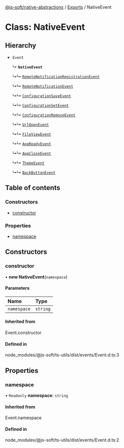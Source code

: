 [@js-soft/native-abstractions](../README.md) / [Exports](../modules.md) / NativeEvent

# Class: NativeEvent

## Hierarchy

-   `Event`

    ↳ **`NativeEvent`**

    ↳↳ [`RemoteNotificationRegistrationEvent`](RemoteNotificationRegistrationEvent.md)

    ↳↳ [`RemoteNotificationEvent`](RemoteNotificationEvent.md)

    ↳↳ [`ConfigurationSaveEvent`](ConfigurationSaveEvent.md)

    ↳↳ [`ConfigurationSetEvent`](ConfigurationSetEvent.md)

    ↳↳ [`ConfigurationRemoveEvent`](ConfigurationRemoveEvent.md)

    ↳↳ [`UrlOpenEvent`](UrlOpenEvent.md)

    ↳↳ [`FileViewEvent`](FileViewEvent.md)

    ↳↳ [`AppReadyEvent`](AppReadyEvent.md)

    ↳↳ [`AppCloseEvent`](AppCloseEvent.md)

    ↳↳ [`ThemeEvent`](ThemeEvent.md)

    ↳↳ [`BackButtonEvent`](BackButtonEvent.md)

## Table of contents

### Constructors

-   [constructor](NativeEvent.md#constructor)

### Properties

-   [namespace](NativeEvent.md#namespace)

## Constructors

### constructor

• **new NativeEvent**(`namespace`)

#### Parameters

| Name        | Type     |
| :---------- | :------- |
| `namespace` | `string` |

#### Inherited from

Event.constructor

#### Defined in

node_modules/@js-soft/ts-utils/dist/events/Event.d.ts:3

## Properties

### namespace

• `Readonly` **namespace**: `string`

#### Inherited from

Event.namespace

#### Defined in

node_modules/@js-soft/ts-utils/dist/events/Event.d.ts:2
